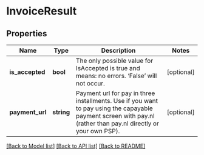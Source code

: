 # InvoiceResult

## Properties
Name | Type | Description | Notes
------------ | ------------- | ------------- | -------------
**is_accepted** | **bool** | The only possible value for IsAccepted is true and means: no errors. ‘False’ will not occur. | [optional] 
**payment_url** | **string** | Payment url for pay in three installments.   Use if you want to pay using the capayable payment screen with pay.nl (rather than pay.nl directly or your own PSP). | [optional] 

[[Back to Model list]](../README.md#documentation-for-models) [[Back to API list]](../README.md#documentation-for-api-endpoints) [[Back to README]](../README.md)


